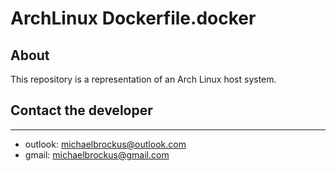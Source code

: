 # ArchLinux Dockerfile.docker
## About

This repository is a representation of an Arch Linux host system.

## Contact the developer

* * *

-   outlook: [michaelbrockus@outlook.com](mailto:michaelbrockus@outlook.com)
-   gmail: [michaelbrockus@gmail.com](mailto:michaelbrockus@gmail.com)
